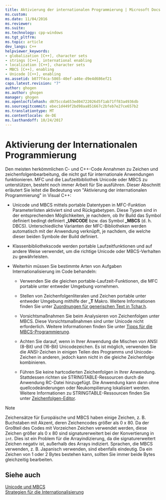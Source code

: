 ```yaml
---
title: Aktivierung der internationalen Programmierung | Microsoft Docs
ms.custom: 
ms.date: 11/04/2016
ms.reviewer: 
ms.suite: 
ms.technology: cpp-windows
ms.tgt_pltfrm: 
ms.topic: article
dev_langs: C++
helpviewer_keywords:
- globalization [C++], character sets
- strings [C++], international enabling
- localization [C++], character sets
- MBCS [C++], enabling
- Unicode [C++], enabling
ms.assetid: b077f4ca-5865-40ef-a46e-d9e4d686ef21
caps.latest.revision: "7"
author: ghogen
ms.author: ghogen
manager: ghogen
ms.openlocfilehash: d075ccda653ed04722026d5f1ab71ff83a4936db
ms.sourcegitcommit: ebec1d449f2bd98aa851667c2bfeb7e27ce657b2
ms.translationtype: MT
ms.contentlocale: de-DE
ms.lasthandoff: 10/24/2017
---
```

# <a name="international-enabling"></a>Aktivierung der Internationalen Programmierung
Den meisten herkömmlichen C- und C++-Code Annahmen zu Zeichen und zeichenfolgenbearbeitung, die nicht gut für internationale Anwendungen funktionieren. MFC und die Laufzeitbibliothek Unicode oder MBCS zu unterstützen, besteht noch immer Arbeit für Sie ausführen. Dieser Abschnitt erläutert Sie leitet die Bedeutung von "Aktivierung der internationalen Programmierung" in Visual C++:  
  
-   Unicode und MBCS mittels portable Datentypen in MFC-Funktion Parameterlisten aktiviert sind und Rückgabetypen. Diese Typen sind in der entsprechenden Möglichkeiten, je nachdem, ob Ihr Build das Symbol definiert bedingt definiert **_UNICODE** bzw. das Symbol **_MBCS** (d. h. DBCS). Unterschiedliche Varianten der MFC-Bibliotheken werden automatisch mit der Anwendung verknüpft, je nachdem, die welche dieser beiden Symbole der Build definiert.  
  
-   Klassenbibliothekscode werden portable Laufzeitfunktionen und auf andere Weise verwendet, um die richtige Unicode oder MBCS-Verhalten zu gewährleisten.  
  
-   Weiterhin müssen Sie bestimmte Arten von Aufgaben Internationalisierung im Code behandeln:  
  
    -   Verwenden Sie die gleichen portable-Laufzeit-Funktionen, die MFC portable unter entweder Umgebung vornehmen.  
  
    -   Stellen von Zeichenfolgenliteralen und Zeichen portable unter entweder Umgebung mithilfe der **_T** Makro. Weitere Informationen finden Sie unter [Zuordnungen für generischen Text in Tchar.h](../text/generic-text-mappings-in-tchar-h.md).  
  
    -   Vorsichtsmaßnahmen Sie beim Analysieren von Zeichenfolgen unter MBCS. Diese Vorsichtsmaßnahmen sind unter Unicode nicht erforderlich. Weitere Informationen finden Sie unter [Tipps für die MBCS-Programmierung](../text/mbcs-programming-tips.md).  
  
    -   Achten Sie darauf, wenn in Ihrer Anwendung die Mischen von ANSI (8-Bit) und (16-Bit) Unicodezeichen. Es ist möglich, verwenden Sie die ANSI-Zeichen in einigen Teilen des Programms und Unicode-Zeichen in anderen, jedoch kann nicht in die gleiche Zeichenfolge kombinieren.  
  
    -   Führen Sie keine hartcodierten Zeichenfolgen in Ihrer Anwendung. Stattdessen richten sie STRINGTABLE-Ressourcen durch die Anwendung RC-Datei hinzugefügt. Die Anwendung kann dann ohne quellcodeänderungen oder Neukompilierung lokalisiert werden. Weitere Informationen zu STRINGTABLE-Ressourcen finden Sie unter [Zeichenfolgen-Editor](../windows/string-editor.md).  
  
> [!NOTE]
>  Zeichensätze für Europäische und MBCS haben einige Zeichen, z. B. Buchstaben mit Akzent, deren Zeichencodes größer als 0 x 80. Da der Großteil des Codes mit Vorzeichen Zeichen verwendet werden, diese Zeichen größer als 0 x 80 sind signaturerweitert bei der Konvertierung in `int`. Dies ist ein Problem für die Arrayindizierung, da die signaturerweitert Zeichen negativ ist, außerhalb des Arrays indiziert. Sprachen, die MBCS verwenden, z. B. Japanisch verwenden, sind ebenfalls eindeutig. Da ein Zeichen von 1 oder 2 Bytes bestehen kann, sollten Sie immer beide Bytes gleichzeitig bearbeiten.  
  
## <a name="see-also"></a>Siehe auch  
 [Unicode und MBCS](../text/unicode-and-mbcs.md)   
 [Strategien für die Internationalisierung](../text/internationalization-strategies.md)